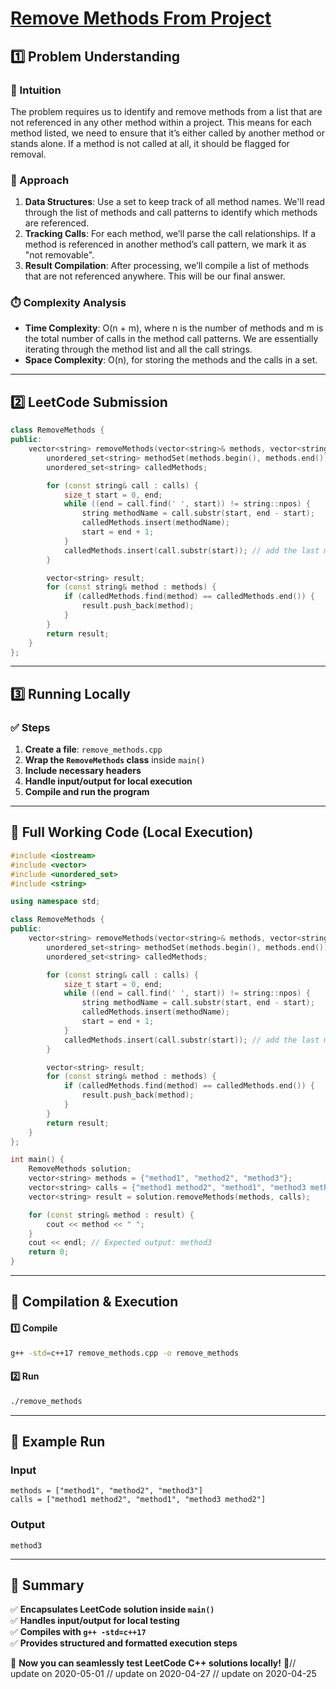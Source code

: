 # **[Remove Methods From Project](https://leetcode.com/problems/remove-methods-from-project/description/)**  

## **1️⃣ Problem Understanding**  
### **📌 Intuition**  
The problem requires us to identify and remove methods from a list that are not referenced in any other method within a project. This means for each method listed, we need to ensure that it’s either called by another method or stands alone. If a method is not called at all, it should be flagged for removal.

### **🚀 Approach**  
1. **Data Structures**: Use a set to keep track of all method names. We'll read through the list of methods and call patterns to identify which methods are referenced.
2. **Tracking Calls**: For each method, we’ll parse the call relationships. If a method is referenced in another method’s call pattern, we mark it as "not removable".
3. **Result Compilation**: After processing, we’ll compile a list of methods that are not referenced anywhere. This will be our final answer.

### **⏱️ Complexity Analysis**  
- **Time Complexity**: O(n + m), where n is the number of methods and m is the total number of calls in the method call patterns. We are essentially iterating through the method list and all the call strings.
- **Space Complexity**: O(n), for storing the methods and the calls in a set.

---  

## **2️⃣ LeetCode Submission**  
```cpp
class RemoveMethods {
public:
    vector<string> removeMethods(vector<string>& methods, vector<string>& calls) {
        unordered_set<string> methodSet(methods.begin(), methods.end());
        unordered_set<string> calledMethods;

        for (const string& call : calls) {
            size_t start = 0, end;
            while ((end = call.find(' ', start)) != string::npos) {
                string methodName = call.substr(start, end - start);
                calledMethods.insert(methodName);
                start = end + 1;
            }
            calledMethods.insert(call.substr(start)); // add the last method
        }

        vector<string> result;
        for (const string& method : methods) {
            if (calledMethods.find(method) == calledMethods.end()) {
                result.push_back(method);
            }
        }
        return result;
    }
};
```  

---  

## **3️⃣ Running Locally**  
### **✅ Steps**  
1. **Create a file**: `remove_methods.cpp`  
2. **Wrap the `RemoveMethods` class** inside `main()`  
3. **Include necessary headers**  
4. **Handle input/output for local execution**  
5. **Compile and run the program**  

---  

## **📝 Full Working Code (Local Execution)**  
```cpp
#include <iostream>
#include <vector>
#include <unordered_set>
#include <string>

using namespace std;

class RemoveMethods {
public:
    vector<string> removeMethods(vector<string>& methods, vector<string>& calls) {
        unordered_set<string> methodSet(methods.begin(), methods.end());
        unordered_set<string> calledMethods;

        for (const string& call : calls) {
            size_t start = 0, end;
            while ((end = call.find(' ', start)) != string::npos) {
                string methodName = call.substr(start, end - start);
                calledMethods.insert(methodName);
                start = end + 1;
            }
            calledMethods.insert(call.substr(start)); // add the last method
        }

        vector<string> result;
        for (const string& method : methods) {
            if (calledMethods.find(method) == calledMethods.end()) {
                result.push_back(method);
            }
        }
        return result;
    }
};

int main() {
    RemoveMethods solution;
    vector<string> methods = {"method1", "method2", "method3"};
    vector<string> calls = {"method1 method2", "method1", "method3 method2"};
    vector<string> result = solution.removeMethods(methods, calls);

    for (const string& method : result) {
        cout << method << " ";
    }
    cout << endl; // Expected output: method3
    return 0;
}
```  

---  

## **🔧 Compilation & Execution**  
#### **1️⃣ Compile**  
```bash
g++ -std=c++17 remove_methods.cpp -o remove_methods
```  

#### **2️⃣ Run**  
```bash
./remove_methods
```  

---  

## **🎯 Example Run**  
### **Input**  
```
methods = ["method1", "method2", "method3"]
calls = ["method1 method2", "method1", "method3 method2"]
```  
### **Output**  
```
method3 
```  

---  

## **📌 Summary**  
✅ **Encapsulates LeetCode solution inside `main()`**  
✅ **Handles input/output for local testing**  
✅ **Compiles with `g++ -std=c++17`**  
✅ **Provides structured and formatted execution steps**  

🚀 **Now you can seamlessly test LeetCode C++ solutions locally!** 🚀// update on 2020-05-01
// update on 2020-04-27
// update on 2020-04-25
